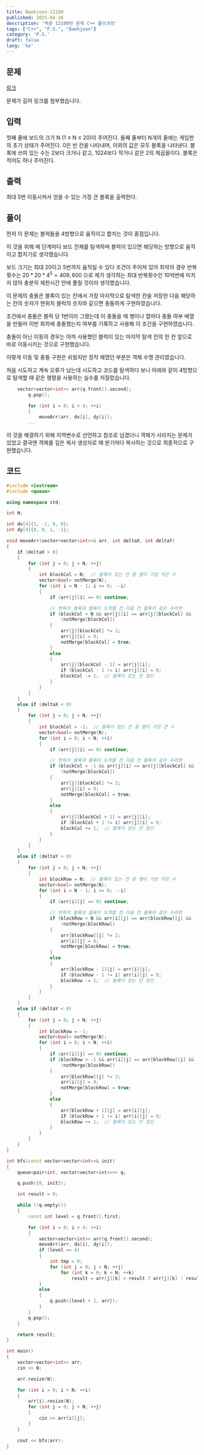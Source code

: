```yaml
---
title: Baekjoon-12100
published: 2025-04-16
description: '백준 12100번 문제 C++ 풀이과정'
tags: ["C++", "P.S.", "Baekjoon"]
category: 'P.S.'
draft: false 
lang: 'ko'
---
```


## 문제

[링크](https://www.acmicpc.net/problem/12100)

문제가 길어 링크를 첨부했습니다.

## 입력

첫째 줄에 보드의 크기 N (1 ≤ N ≤ 20)이 주어진다. 둘째 줄부터 N개의 줄에는 게임판의 초기 상태가 주어진다. 0은 빈 칸을 나타내며, 이외의 값은 모두 블록을 나타낸다. 블록에 쓰여 있는 수는 2보다 크거나 같고, 1024보다 작거나 같은 2의 제곱꼴이다. 블록은 적어도 하나 주어진다.

## 출력

최대 5번 이동시켜서 얻을 수 있는 가장 큰 블록을 출력한다.

## 풀이

먼저 이 문제는 블럭들을 4방향으로 움직이고 합치는 것이 중점입니다.

이 것을 위해 매 단계마다 보드 전체를 탐색하며 블럭이 있으면 해당하는 방향으로 움직이고 합치기로 생각했습니다.

보드 크기는 최대 20이고 5번까지 움직일 수 있다 조건이 주어져 있어 최악의 경우 반복횟수는 $20*20*4^5 = 409,600$ 으로
제가 생각하는 최대 반복횟수인 10억번에 미치지 않아 충분히 제한시간 안에 풀릴 것이라 생각했습니다.

이 문제의 충돌은 블록이 있는 칸에서 가장 마지막으로 탐색한 칸을 저장한 다음 해당하는 칸의 숫자가 현위치 블럭의 숫자와
같으면 충돌하게 구현하였습니다.

조건에서 충돌은 블럭 당 1번이라 그랬는데 이 충돌을 매 행이나 열마다 충돌 여부 배열을 만들어 이번 회차에 충돌했는지
여부를 기록하고 사용해 이 조건을 구현하였습니다.

충돌이 아닌 이동의 경우는 아까 사용했던 블럭이 있는 마지막 탐색 칸의 한 칸 앞으로 바로 이동시키는 것으로 구현했습니다.

이렇게 이동 및 충돌 구현은 쉬웠지만 정작 헤맸던 부분은 객체 수명 관리였습니다.

처음 시도하고 계속 오류가 났는데 시도하고 코드를 탐색하다 보니 아래와 같이 4방향으로 탐색할 때 같은 행렬을
사용하는 실수를 저질렀습니다.

```cpp
    vector<vector<int>> arr{q.front().second};
        q.pop();

        for (int i = 0; i < 4; ++i)
        {
            moveArr(arr, dx[i], dy[i]);
        ...
```

이 것을 해결하기 위해 지역변수로 선언하고 참조로 넘겼더니 객체가 사라지는 문제가 있었고 결국엔 객체를 깊은 복사 생성자로
매 분기마다 복사하는 것으로 최종적으로 구현했습니다.

## 코드

```cpp
#include <iostream>
#include <queue>

using namespace std;

int N;

int dx[4]{1, -1, 0, 0};
int dy[4]{0, 0, 1, -1};

void moveArr(vector<vector<int>>& arr, int deltaX, int deltaY)
{
    if (deltaX > 0)
    {
        for (int j = 0; j < N; ++j)
        {
            int blockCol = N;  // 블록이 있는 칸 중 열이 가장 작은 수
            vector<bool> notMerge(N);
            for (int i = N - 1; i >= 0; --i)
            {
                if (arr[j][i] == 0) continue;

                // 현위치 블록과 블록이 도착할 칸 다음 칸 블록이 같은 수라면
                if (blockCol < N && arr[j][i] == arr[j][blockCol] &&
                    !notMerge[blockCol])
                {
                    arr[j][blockCol] *= 2;
                    arr[j][i] = 0;
                    notMerge[blockCol] = true;
                }
                else
                {
                    arr[j][blockCol - 1] = arr[j][i];
                    if (blockCol - 1 != i) arr[j][i] = 0;
                    blockCol -= 1;  // 블록이 있는 칸 갱신
                }
            }
        }
    }
    else if (deltaX < 0)
    {
        for (int j = 0; j < N; ++j)
        {
            int blockCol = -1;  // 블록이 있는 칸 중 열이 가장 큰 수
            vector<bool> notMerge(N);
            for (int i = 0; i < N; ++i)
            {
                if (arr[j][i] == 0) continue;

                // 현위치 블록과 블록이 도착할 칸 다음 칸 블록이 같은 수라면
                if (blockCol > -1 && arr[j][i] == arr[j][blockCol] &&
                    !notMerge[blockCol])
                {
                    arr[j][blockCol] *= 2;
                    arr[j][i] = 0;
                    notMerge[blockCol] = true;
                }
                else
                {
                    arr[j][blockCol + 1] = arr[j][i];
                    if (blockCol + 1 != i) arr[j][i] = 0;
                    blockCol += 1;  // 블록이 있는 칸 갱신
                }
            }
        }
    }
    else if (deltaY > 0)
    {
        for (int j = 0; j < N; ++j)
        {
            int blockRow = N;  // 블록이 있는 칸 중 행이 가장 작은 수
            vector<bool> notMerge(N);
            for (int i = N - 1; i >= 0; --i)
            {
                if (arr[i][j] == 0) continue;

                // 현위치 블록과 블록이 도착할 칸 다음 칸 블록이 같은 수라면
                if (blockRow < N && arr[i][j] == arr[blockRow][j] &&
                    !notMerge[blockRow])
                {
                    arr[blockRow][j] *= 2;
                    arr[i][j] = 0;
                    notMerge[blockRow] = true;
                }
                else
                {
                    arr[blockRow - 1][j] = arr[i][j];
                    if (blockRow - 1 != i) arr[i][j] = 0;
                    blockRow -= 1;  // 블록이 있는 칸 갱신
                }
            }
        }
    }
    else if (deltaY < 0)
    {
        for (int j = 0; j < N; ++j)
        {
            int blockRow = -1;
            vector<bool> notMerge(N);
            for (int i = 0; i < N; ++i)
            {
                if (arr[i][j] == 0) continue;
                if (blockRow > -1 && arr[i][j] == arr[blockRow][j] &&
                    !notMerge[blockRow])
                {
                    arr[blockRow][j] *= 2;
                    arr[i][j] = 0;
                    notMerge[blockRow] = true;
                }
                else
                {
                    arr[blockRow + 1][j] = arr[i][j];
                    if (blockRow + 1 != i) arr[i][j] = 0;
                    blockRow += 1;  // 블록이 있는 칸 갱신
                }
            }
        }
    }
}

int bfs(const vector<vector<int>>& init)
{
    queue<pair<int, vector<vector<int>>>> q;

    q.push({0, init});

    int result = 0;

    while (!q.empty())
    {
        const int level = q.front().first;

        for (int i = 0; i < 4; ++i)
        {
            vector<vector<int>> arr(q.front().second);
            moveArr(arr, dx[i], dy[i]);
            if (level == 4)
            {
                int tmp = 0;
                for (int j = 0; j < N; ++j)
                    for (int k = 0; k < N; ++k)
                        result = arr[j][k] > result ? arr[j][k] : result;
            }
            else
            {
                q.push({level + 1, arr});
            }
        }
        q.pop();
    }

    return result;
}

int main()
{
    vector<vector<int>> arr;
    cin >> N;

    arr.resize(N);

    for (int i = 0; i < N; ++i)
    {
        arr[i].resize(N);
        for (int j = 0; j < N; ++j)
        {
            cin >> arr[i][j];
        }
    }

    cout << bfs(arr);
}
```
